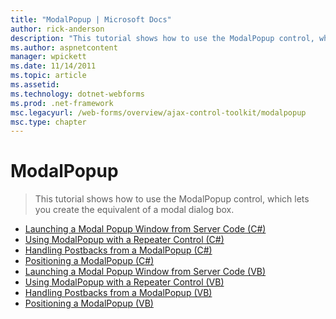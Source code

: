 ```yaml
---
title: "ModalPopup | Microsoft Docs"
author: rick-anderson
description: "This tutorial shows how to use the ModalPopup control, which lets you create the equivalent of a modal dialog box."
ms.author: aspnetcontent
manager: wpickett
ms.date: 11/14/2011
ms.topic: article
ms.assetid: 
ms.technology: dotnet-webforms
ms.prod: .net-framework
msc.legacyurl: /web-forms/overview/ajax-control-toolkit/modalpopup
msc.type: chapter
---
```

ModalPopup
====================
> This tutorial shows how to use the ModalPopup control, which lets you create the equivalent of a modal dialog box.


- [Launching a Modal Popup Window from Server Code (C#)](launching-a-modal-popup-window-from-server-code-cs.md)
- [Using ModalPopup with a Repeater Control (C#)](using-modalpopup-with-a-repeater-control-cs.md)
- [Handling Postbacks from a ModalPopup (C#)](handling-postbacks-from-a-modalpopup-cs.md)
- [Positioning a ModalPopup (C#)](positioning-a-modalpopup-cs.md)
- [Launching a Modal Popup Window from Server Code (VB)](launching-a-modal-popup-window-from-server-code-vb.md)
- [Using ModalPopup with a Repeater Control (VB)](using-modalpopup-with-a-repeater-control-vb.md)
- [Handling Postbacks from a ModalPopup (VB)](handling-postbacks-from-a-modalpopup-vb.md)
- [Positioning a ModalPopup (VB)](positioning-a-modalpopup-vb.md)